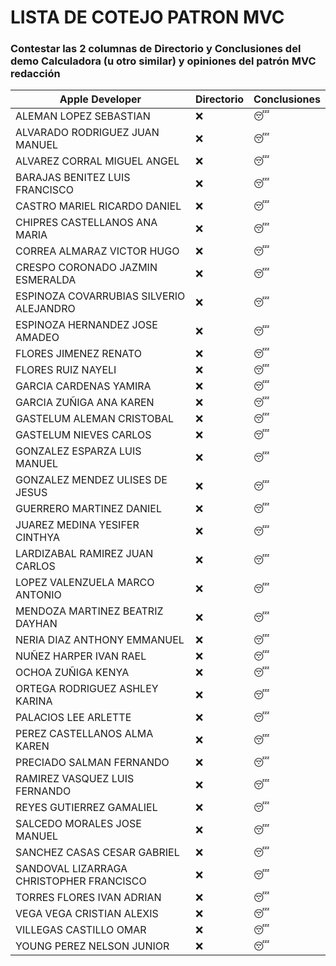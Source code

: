 # LISTA DE COTEJO PATRON MVC
### Contestar las 2 columnas de Directorio y Conclusiones del demo Calculadora (u otro similar) y opiniones del patrón MVC redacción

| Apple Developer | Directorio | Conclusiones |
|------------------------------------------|------------|------------|
| ALEMAN LOPEZ SEBASTIAN | :x: | :sleeping: |
| ALVARADO RODRIGUEZ JUAN MANUEL | :x: | :sleeping: |
| ALVAREZ CORRAL MIGUEL ANGEL | :x: | :sleeping: |
| BARAJAS BENITEZ LUIS FRANCISCO | :x: | :sleeping: |
| CASTRO MARIEL RICARDO DANIEL | :x: | :sleeping: |
| CHIPRES CASTELLANOS ANA MARIA | :x: | :sleeping: |
| CORREA ALMARAZ VICTOR HUGO | :x: | :sleeping: |
| CRESPO CORONADO JAZMIN ESMERALDA | :x: | :sleeping: |
| ESPINOZA COVARRUBIAS SILVERIO ALEJANDRO | :x: | :sleeping: |
| ESPINOZA HERNANDEZ JOSE AMADEO | :x: | :sleeping: |
| FLORES JIMENEZ RENATO | :x: | :sleeping: |
| FLORES RUIZ NAYELI | :x: | :sleeping: |
| GARCIA CARDENAS YAMIRA | :x: | :sleeping: |
| GARCIA ZUÑIGA ANA KAREN | :x: | :sleeping: |
| GASTELUM ALEMAN CRISTOBAL | :x: | :sleeping: |
| GASTELUM NIEVES CARLOS | :x: | :sleeping: |
| GONZALEZ ESPARZA LUIS MANUEL | :x: | :sleeping: |
| GONZALEZ MENDEZ ULISES DE JESUS | :x: | :sleeping: |
| GUERRERO MARTINEZ DANIEL | :x: | :sleeping: |
| JUAREZ MEDINA YESIFER CINTHYA | :x: | :sleeping: |
| LARDIZABAL RAMIREZ JUAN CARLOS | :x: | :sleeping: |
| LOPEZ VALENZUELA MARCO ANTONIO | :x: | :sleeping: |
| MENDOZA MARTINEZ BEATRIZ DAYHAN | :x: | :sleeping: |
| NERIA DIAZ ANTHONY EMMANUEL | :x: | :sleeping: |
| NUÑEZ HARPER IVAN RAEL | :x: | :sleeping: |
| OCHOA ZUÑIGA KENYA | :x: | :sleeping: |
| ORTEGA RODRIGUEZ ASHLEY KARINA | :x: | :sleeping: |
| PALACIOS LEE ARLETTE | :x: | :sleeping: |
| PEREZ CASTELLANOS ALMA KAREN | :x: | :sleeping: |
| PRECIADO SALMAN FERNANDO | :x: | :sleeping: |
| RAMIREZ VASQUEZ LUIS FERNANDO | :x: | :sleeping: |
| REYES GUTIERREZ GAMALIEL | :x: | :sleeping: |
| SALCEDO MORALES JOSE MANUEL | :x: | :sleeping: |
| SANCHEZ CASAS CESAR GABRIEL | :x: | :sleeping: |
| SANDOVAL LIZARRAGA CHRISTOPHER FRANCISCO | :x: | :sleeping: |
| TORRES FLORES IVAN ADRIAN | :x: | :sleeping: |
| VEGA VEGA CRISTIAN ALEXIS | :x: | :sleeping: |
| VILLEGAS CASTILLO OMAR | :x: | :sleeping: |
| YOUNG PEREZ NELSON JUNIOR | :x: | :sleeping: |
